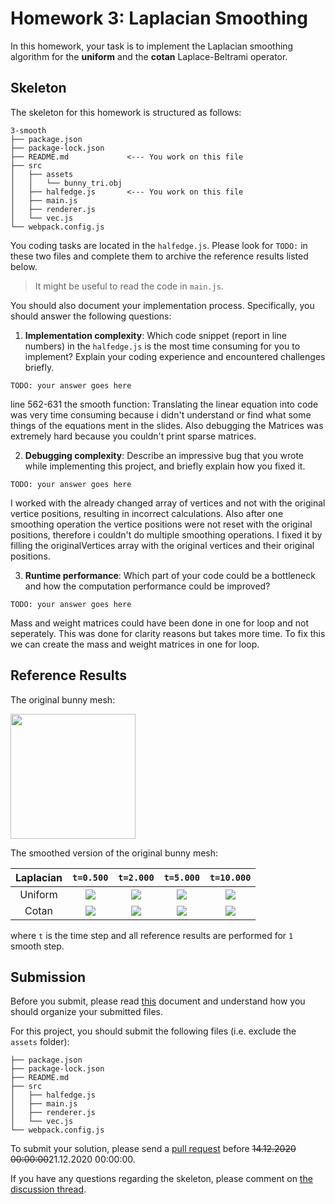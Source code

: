 # Homework 3: Laplacian Smoothing

In this homework, your task is to implement the Laplacian smoothing algorithm
for the **uniform** and the **cotan** Laplace-Beltrami operator.

## Skeleton

The skeleton for this homework is structured as follows:

```
3-smooth
├── package.json
├── package-lock.json
├── README.md             <--- You work on this file
├── src
│   ├── assets
│   │   └── bunny_tri.obj
│   ├── halfedge.js       <--- You work on this file
│   ├── main.js
│   ├── renderer.js
│   └── vec.js
└── webpack.config.js
```

You coding tasks are located in the `halfedge.js`.
Please look for `TODO:` in these two files and complete them to archive
the reference results listed below.

> It might be useful to read the code in `main.js`.

You should also document your implementation process. Specifically, you
should answer the following questions:

1. **Implementation complexity**: Which code snippet (report in line numbers) in the `halfedge.js` is the most time consuming for you to implement? Explain your coding experience and encountered challenges briefly.

```
TODO: your answer goes here
```

line 562-631 the smooth function: Translating the linear equation into code was very time consuming because i didn't understand or find what some things of the equations ment in the slides. Also debugging the Matrices was extremely hard because you couldn't print sparse matrices.

2. **Debugging complexity**: Describe an impressive bug that you wrote while implementing this project, and briefly explain how you fixed it.

```
TODO: your answer goes here
```

I worked with the already changed array of vertices and not with the original vertice positions, resulting in incorrect calculations. Also after one smoothing operation the vertice positions were not reset with the original positions, therefore i couldn't do multiple smoothing operations. I fixed it by filling the originalVertices array with the original vertices and their original positions.


3. **Runtime performance**: Which part of your code could be a bottleneck and how the computation performance could be improved?

```
TODO: your answer goes here
```

Mass and weight matrices could have been done in one for loop and not seperately. This was done for clarity reasons but takes more time. To fix this we can create the mass and weight matrices in one for loop.



## Reference Results

The original bunny mesh:

<img src="./references/origin.png" height="200"/>

The smoothed version of the original bunny mesh:

|Laplacian|`t=0.500`|`t=2.000`|`t=5.000`|`t=10.000`|
|:--:|:--:|:--:|:--:|:--:|
|Uniform|![](./references/uniform-0.500.png)|![](./references/uniform-2.000.png)|![](./references/uniform-5.000.png)|![](./references/uniform-10.000.png)|
|Cotan|![](./references/cotan-0.500.png)|![](./references/cotan-2.000.png)|![](./references/cotan-5.000.png)|![](./references/cotan-10.000.png)|

where `t` is the time step and all reference results are performed for `1` smooth step.

## Submission

Before you submit, please read [this](../README.md) document and understand
how you should organize your submitted files.

For this project, you should submit the following files (i.e. exclude the `assets` folder):

```
├── package.json
├── package-lock.json
├── README.md
├── src
│   ├── halfedge.js
│   ├── main.js
│   ├── renderer.js
│   └── vec.js
└── webpack.config.js
```

To submit your solution, please send a [pull request](https://github.com/mimuc/gp/pulls) before ~~14.12.2020 00:00:00~~21.12.2020 00:00:00.

If you have any questions regarding the skeleton, please comment on [the discussion thread](https://github.com/mimuc/gp/discussions/3).
